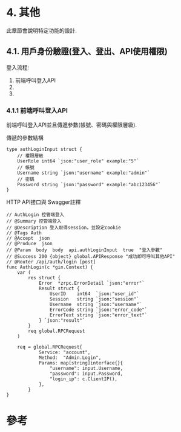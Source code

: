 # 4. 其他
此章節會說明特定功能的設計.

## 4.1. 用戶身份驗證(登入、登出、API使用權限)

登入流程:
1. 前端呼叫登入API
2.
3.

### 4.1.1 前端呼叫登入API
前端呼叫登入API並且傳遞參數(帳號、密碼與權限層級).

傳遞的參數結構
```golang
type authLoginInput struct {
    // 權限層級
	UserRole int64 `json:"user_role" example:"5"`
	// 帳號
	Username string `json:"username" example:"admin"`
	// 密碼
	Password string `json:"password" example:"abc123456"`
}
```

HTTP API接口與 Swagger註釋
```golang
// AuthLogin 控管端登入
// @Summary 控管端登入
// @Description 登入取得session，並設定cookie
// @Tags Auth
// @Accept  json
// @Produce  json
// @Param  body  body  api.authLoginInput  true  "登入參數"
// @Success 200 {object} global.APIResponse "成功即可呼叫其他API"
// @Router /api/auth/login [post]
func AuthLogin(c *gin.Context) {
    var (
		res struct {
			Error  *zrpc.ErrorDetail `json:"error"`
			Result struct {
				UserID    int64  `json:"user_id"`
				Session   string `json:"session"`
				Username  string `json:"username"`
				ErrorCode string `json:"error_code"`
				ErrorText string `json:"error_text"`
			} `json:"result"`
        }
        req global.RPCRequest
    )
    
    req = global.RPCRequest{
			Service: "account",
			Method:  "Admin.Login",
			Params: map[string]interface{}{
				"username": input.Username,
				"password": input.Password,
				"login_ip": c.ClientIP(),
			},
		}
}
```


# 參考
